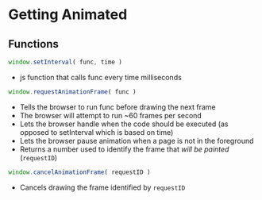 # Getting Animated

## Functions

```javascript
window.setInterval( func, time )
```
- js function that calls func every time milliseconds

```javascript
window.requestAnimationFrame( func )
```
- Tells the browser to run func before drawing the next frame
- The browser will attempt to run ~60 frames per second
- Lets the browser handle when the code should be executed (as opposed to setInterval which is based on time)
- Lets the browser pause animation when a page is not in the foreground
- Returns a number used to identify the frame that *will be painted* (`requestID`)

```javascript
window.cancelAnimationFrame( requestID )
```
- Cancels drawing the frame identified by `requestID`

